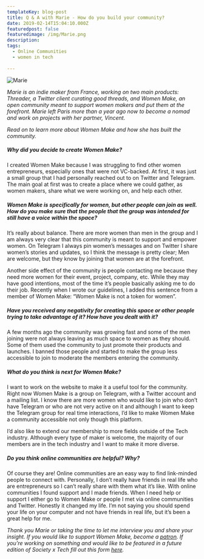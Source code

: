 ```yaml
---
templateKey: blog-post
title: Q & A with Marie - How do you build your community?
date: 2019-02-14T15:04:10.000Z
featuredpost: false
featuredimage: /img/Marie.png
description:
tags:
  - Online Communities
  - women in tech
 
---
```


![Marie](/img/marie.jpg)

*Marie is an indie maker from France, working on two main products: Threader, a Twitter client curating good threads, and Women Make, an open community meant to support women makers and put them at the forefront. Marie left Paris more than a year ago now to become a nomad and work on projects with her partner, Vincent.*

*Read on to learn more about Women Make and how she has built the community.*

##### Why did you decide to create Women Make?

I created Women Make because I was struggling to find other women entrepreneurs, especially ones that were not VC-backed. At first, it was just a small group that I had personally reached out to on Twitter and Telegram. The main goal at first was to create a place where we could gather, as women makers, share what we were working on, and help each other.

##### Women Make is specifically for women, but other people can join as well. How do you make sure that the people that the group was intended for still have a voice within the space?

It’s really about balance. There are more women than men in the group and I am always very clear that this community is meant to support and empower women. On Telegram I always pin women’s messages and on Twitter I share women’s stories and updates, so I think the message is pretty clear; Men are welcome, but they know by joining that women are at the forefront.

Another side effect of the community is people contacting me because they need more women for their event, project, company, etc. While they may have good intentions, most of the time it’s people basically asking me to do their job. Recently when I wrote our guidelines, I added this sentence from a member of Women Make: “Women Make is not a token for women”.



##### Have you received any negativity for creating this space or other people trying to take advantage of it? How have you dealt with it?

A few months ago the community was growing fast and some of the men joining were not always leaving as much space to women as they should. Some of them used the community to just promote their products and launches. I banned those people and started to make the group less accessible to join to moderate the members entering the community.


##### What do you think is next for Women Make?

I want to work on the website to make it a useful tool for the community. Right now Women Make is a group on Telegram, with a Twitter account and a mailing list. I know there are more women who would like to join who don’t have Telegram or who are not very active on it and although I want to keep the Telegram group for real time interactions, I’d like to make Women Make a community accessible not only though this platform.

I’d also like to extend our membership to more fields outside of the Tech industry. Although every type of maker is welcome, the majority of our members are in the tech industry and I want to make it more diverse.

##### Do you think online communities are helpful? Why?

Of course they are! Online communities are an easy way to find link-minded people to connect with. Personally, I don’t really have friends in real life who are entrepreneurs so I can’t really share with them what it’s like. With online communities I found support and I made friends. When I need help or support I either go to Women Make or people I met via online communities and Twitter. Honestly it changed my life. I’m not saying you should spend your life on your computer and not have friends in real life, but it’s been a great help for me.


*Thank you Marie or taking the time to let me interview you and share your insight. If you would like to support Women Make, become a [patron](https://www.patreon.com/marie_dm_). If you’re working on something and would like to be featured in a future edition of Society x Tech fill out this form [here](https://docs.google.com/forms/d/e/1FAIpQLScLkKF6cnloKU8q8fElsCOww6Xna-pLZn_xJwV74EeQM-Rq4g/viewform).*
